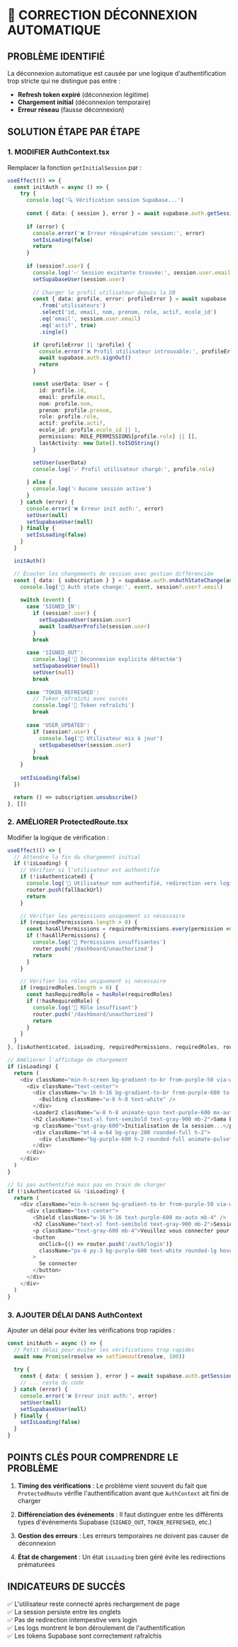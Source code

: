 # 🔧 CORRECTION DÉCONNEXION AUTOMATIQUE

## PROBLÈME IDENTIFIÉ

La déconnexion automatique est causée par une logique d'authentification trop stricte qui ne distingue pas entre :
- **Refresh token expiré** (déconnexion légitime)
- **Chargement initial** (déconnexion temporaire)
- **Erreur réseau** (fausse déconnexion)

## SOLUTION ÉTAPE PAR ÉTAPE

### 1. MODIFIER AuthContext.tsx

Remplacer la fonction `getInitialSession` par :

```typescript
useEffect(() => {
  const initAuth = async () => {
    try {
      console.log('🔍 Vérification session Supabase...')
      
      const { data: { session }, error } = await supabase.auth.getSession()
      
      if (error) {
        console.error('❌ Erreur récupération session:', error)
        setIsLoading(false)
        return
      }
      
      if (session?.user) {
        console.log('✅ Session existante trouvée:', session.user.email)
        setSupabaseUser(session.user)
        
        // Charger le profil utilisateur depuis la DB
        const { data: profile, error: profileError } = await supabase
          .from('utilisateurs')
          .select('id, email, nom, prenom, role, actif, ecole_id')
          .eq('email', session.user.email)
          .eq('actif', true)
          .single()

        if (profileError || !profile) {
          console.error('❌ Profil utilisateur introuvable:', profileError)
          await supabase.auth.signOut()
          return
        }

        const userData: User = {
          id: profile.id,
          email: profile.email,
          nom: profile.nom,
          prenom: profile.prenom,
          role: profile.role,
          actif: profile.actif,
          ecole_id: profile.ecole_id || 1,
          permissions: ROLE_PERMISSIONS[profile.role] || [],
          lastActivity: new Date().toISOString()
        }

        setUser(userData)
        console.log('✅ Profil utilisateur chargé:', profile.role)
        
      } else {
        console.log('ℹ️ Aucune session active')
      }
    } catch (error) {
      console.error('❌ Erreur init auth:', error)
      setUser(null)
      setSupabaseUser(null)
    } finally {
      setIsLoading(false)
    }
  }

  initAuth()

  // Écouter les changements de session avec gestion différenciée
  const { data: { subscription } } = supabase.auth.onAuthStateChange(async (event, session) => {
    console.log('🔄 Auth state change:', event, session?.user?.email)
    
    switch (event) {
      case 'SIGNED_IN':
        if (session?.user) {
          setSupabaseUser(session.user)
          await loadUserProfile(session.user)
        }
        break
        
      case 'SIGNED_OUT':
        console.log('🚪 Déconnexion explicite détectée')
        setSupabaseUser(null)
        setUser(null)
        break
        
      case 'TOKEN_REFRESHED':
        // Token rafraîchi avec succès
        console.log('🔄 Token refraîchi')
        break
        
      case 'USER_UPDATED':
        if (session?.user) {
          console.log('👤 Utilisateur mis à jour')
          setSupabaseUser(session.user)
        }
        break
    }
    
    setIsLoading(false)
  })

  return () => subscription.unsubscribe()
}, [])
```

### 2. AMÉLIORER ProtectedRoute.tsx

Modifier la logique de vérification :

```typescript
useEffect(() => {
  // Attendre la fin du chargement initial
  if (!isLoading) {
    // Vérifier si l'utilisateur est authentifié
    if (!isAuthenticated) {
      console.log('🚫 Utilisateur non authentifié, redirection vers login')
      router.push(fallbackUrl)
      return
    }

    // Vérifier les permissions uniquement si nécessaire
    if (requiredPermissions.length > 0) {
      const hasAllPermissions = requiredPermissions.every(permission => hasPermission(permission))
      if (!hasAllPermissions) {
        console.log('🚫 Permissions insuffisantes')
        router.push('/dashboard/unauthorized')
        return
      }
    }

    // Vérifier les rôles uniquement si nécessaire
    if (requiredRoles.length > 0) {
      const hasRequiredRole = hasRole(requiredRoles)
      if (!hasRequiredRole) {
        console.log('🚫 Rôle insuffisant')
        router.push('/dashboard/unauthorized')
        return
      }
    }
  }
}, [isAuthenticated, isLoading, requiredPermissions, requiredRoles, router, hasPermission, hasRole, fallbackUrl])

// Améliorer l'affichage de chargement
if (isLoading) {
  return (
    <div className="min-h-screen bg-gradient-to-br from-purple-50 via-white to-blue-50 flex items-center justify-center">
      <div className="text-center">
        <div className="w-16 h-16 bg-gradient-to-br from-purple-600 to-blue-600 rounded-2xl flex items-center justify-center mx-auto mb-4">
          <Building className="w-8 h-8 text-white" />
        </div>
        <Loader2 className="w-8 h-8 animate-spin text-purple-600 mx-auto mb-4" />
        <h2 className="text-xl font-semibold text-gray-900 mb-2">Sama École</h2>
        <p className="text-gray-600">Initialisation de la session...</p>
        <div className="mt-4 w-64 bg-gray-200 rounded-full h-2">
          <div className="bg-purple-600 h-2 rounded-full animate-pulse" style={{ width: '60%' }}></div>
        </div>
      </div>
    </div>
  )
}

// Si pas authentifié mais pas en train de charger
if (!isAuthenticated && !isLoading) {
  return (
    <div className="min-h-screen bg-gradient-to-br from-purple-50 via-white to-blue-50 flex items-center justify-center">
      <div className="text-center">
        <Shield className="w-16 h-16 text-purple-600 mx-auto mb-4" />
        <h2 className="text-xl font-semibold text-gray-900 mb-2">Session requise</h2>
        <p className="text-gray-600 mb-4">Veuillez vous connecter pour accéder à cette page</p>
        <button 
          onClick={() => router.push('/auth/login')}
          className="px-6 py-3 bg-purple-600 text-white rounded-lg hover:bg-purple-700 transition-colors"
        >
          Se connecter
        </button>
      </div>
    </div>
  )
}
```

### 3. AJOUTER DÉLAI DANS AuthContext

Ajouter un délai pour éviter les vérifications trop rapides :

```typescript
const initAuth = async () => {
  // Petit délai pour éviter les vérifications trop rapides
  await new Promise(resolve => setTimeout(resolve, 100))
  
  try {
    const { data: { session }, error } = await supabase.auth.getSession()
    // ... reste du code
  } catch (error) {
    console.error('❌ Erreur init auth:', error)
    setUser(null)
    setSupabaseUser(null)
  } finally {
    setIsLoading(false)
  }
}
```

## POINTS CLÉS POUR COMPRENDRE LE PROBLÈME

1. **Timing des vérifications** : Le problème vient souvent du fait que `ProtectedRoute` vérifie l'authentification avant que `AuthContext` ait fini de charger

2. **Différenciation des événements** : Il faut distinguer entre les différents types d'événements Supabase (`SIGNED_OUT`, `TOKEN_REFRESHED`, etc.)

3. **Gestion des erreurs** : Les erreurs temporaires ne doivent pas causer de déconnexion

4. **État de chargement** : Un état `isLoading` bien géré évite les redirections prématurées

## INDICATEURS DE SUCCÈS

✅ L'utilisateur reste connecté après rechargement de page  
✅ La session persiste entre les onglets  
✅ Pas de redirection intempestive vers login  
✅ Les logs montrent le bon déroulement de l'authentification  
✅ Les tokens Supabase sont correctement rafraîchis  




